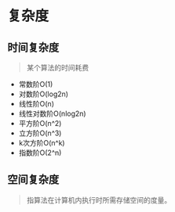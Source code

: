 # 复杂度

## 时间复杂度
> 某个算法的时间耗费

* 常数阶O(1)
* 对数阶O(log2n)
* 线性阶O(n)
* 线性对数阶O(nlog2n)
* 平方阶O(n^2)
* 立方阶O(n^3)
* k次方阶O(n^k)
* 指数阶O(2^n)

## 空间复杂度
> 指算法在计算机内执行时所需存储空间的度量。

